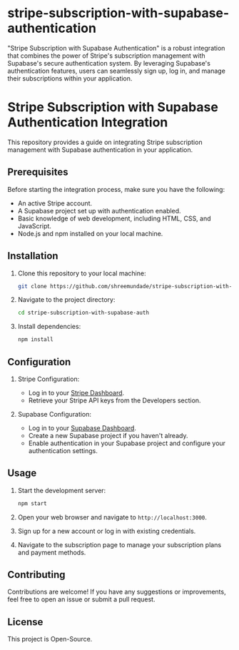 # stripe-subscription-with-supabase-authentication
"Stripe Subscription with Supabase Authentication" is a robust integration that combines the power of Stripe's subscription management with Supabase's secure authentication system. By leveraging Supabase's authentication features, users can seamlessly sign up, log in, and manage their subscriptions within your application.

# Stripe Subscription with Supabase Authentication Integration

This repository provides a guide on integrating Stripe subscription management with Supabase authentication in your application.

## Prerequisites

Before starting the integration process, make sure you have the following:

- An active Stripe account.
- A Supabase project set up with authentication enabled.
- Basic knowledge of web development, including HTML, CSS, and JavaScript.
- Node.js and npm installed on your local machine.

## Installation

1. Clone this repository to your local machine:

    ```bash
    git clone https://github.com/shreemundade/stripe-subscription-with-supabase-auth.git
    ```

2. Navigate to the project directory:

    ```bash
    cd stripe-subscription-with-supabase-auth
    ```

3. Install dependencies:

    ```bash
    npm install
    ```

## Configuration

1. Stripe Configuration:
   - Log in to your [Stripe Dashboard](https://dashboard.stripe.com/login).
   - Retrieve your Stripe API keys from the Developers section.
   

2. Supabase Configuration:
   - Log in to your [Supabase Dashboard](https://app.supabase.io/login).
   - Create a new Supabase project if you haven't already.
   - Enable authentication in your Supabase project and configure your authentication settings.


## Usage

1. Start the development server:

    ```bash
    npm start
    ```

2. Open your web browser and navigate to `http://localhost:3000`.

3. Sign up for a new account or log in with existing credentials.

4. Navigate to the subscription page to manage your subscription plans and payment methods.

## Contributing

Contributions are welcome! If you have any suggestions or improvements, feel free to open an issue or submit a pull request.

## License

This project is Open-Source.
